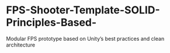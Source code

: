 # FPS-Shooter-Template-SOLID-Principles-Based-
Modular FPS prototype based on Unity’s best practices and clean architecture
